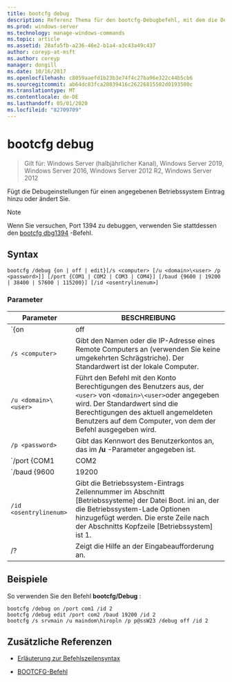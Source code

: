 ```yaml
---
title: bootcfg debug
description: Referenz Thema für den bootcfg-Debugbefehl, mit dem die Debugeinstellungen für einen angegebenen Betriebssystem Eintrag hinzugefügt oder geändert werden.
ms.prod: windows-server
ms.technology: manage-windows-commands
ms.topic: article
ms.assetid: 28afa5fb-a236-46e2-b1a4-a3c43a49c437
author: coreyp-at-msft
ms.author: coreyp
manager: dongill
ms.date: 10/16/2017
ms.openlocfilehash: c8059aaefd1b23b3e74f4c27ba96e322c44b5cb6
ms.sourcegitcommit: ab64dc83fca28039416c26226815502d0193500c
ms.translationtype: MT
ms.contentlocale: de-DE
ms.lasthandoff: 05/01/2020
ms.locfileid: "82709709"
---
```

# <a name="bootcfg-debug"></a>bootcfg debug

> Gilt für: Windows Server (halbjährlicher Kanal), Windows Server 2019, Windows Server 2016, Windows Server 2012 R2, Windows Server 2012

Fügt die Debugeinstellungen für einen angegebenen Betriebssystem Eintrag hinzu oder ändert Sie.

>[!NOTE]
> Wenn Sie versuchen, Port 1394 zu debuggen, verwenden Sie stattdessen den [bootcfg dbg1394](bootcfg-dbg1394.md) -Befehl.

## <a name="syntax"></a>Syntax

```
bootcfg /debug {on | off | edit}[/s <computer> [/u <domain>\<user> /p <password>]] [/port {COM1 | COM2 | COM3 | COM4}] [/baud {9600 | 19200 | 38400 | 57600 | 115200}] [/id <osentrylinenum>]
```

### <a name="parameters"></a>Parameter

| Parameter | BESCHREIBUNG |
| --------- | ----------- |
| `{on | off | edit}` | Gibt den Wert für das Port Debuggen an, einschließlich:<ul><li>**auf.** Aktiviert die Unterstützung für Remote Debugging durch Hinzufügen der/Debug `<osentrylinenum>`-Option zum angegebenen.</li><li>**abgeschrieben.** Deaktiviert die Unterstützung für Remote Debugging, indem die/Debug-Option <osentrylinenum>aus dem angegebenen entfernt wird.</li><li>**Bearbeiten.** Ermöglicht Änderungen an den Einstellungen für Port und Baudrate durch Ändern der Werte, die mit der/Debug <osentrylinenum>-Option für das angegebene verknüpft sind.</li></ul> |
| `/s <computer>` | Gibt den Namen oder die IP-Adresse eines Remote Computers an (verwenden Sie keine umgekehrten Schrägstriche). Der Standardwert ist der lokale Computer. |
| `/u <domain>\<user>`  | Führt den Befehl mit den Konto Berechtigungen des Benutzers aus, der `<user>` von `<domain>\<user>`oder angegeben wird. Der Standardwert sind die Berechtigungen des aktuell angemeldeten Benutzers auf dem Computer, von dem der Befehl ausgegeben wird. |
| `/p <password>` | Gibt das Kennwort des Benutzerkontos an, das im **/u** -Parameter angegeben ist. |
| `/port {COM1 | COM2 | COM3 | COM4}` |  Gibt den COM-Port an, der für das Debugging verwendet werden soll. Verwenden Sie diesen Parameter nicht, wenn das Debuggen deaktiviert ist. |
| `/baud {9600 | 19200 | 38400 | 57600 | 115200}` | Gibt die Baudrate an, die für das Debugging verwendet werden soll. Verwenden Sie diesen Parameter nicht, wenn das Debuggen deaktiviert ist. |
| `/id <osentrylinenum>` | Gibt die Betriebssystem-Eintrags Zeilennummer im Abschnitt [Betriebssysteme] der Datei Boot. ini an, der die Betriebssystem-Lade Optionen hinzugefügt werden. Die erste Zeile nach der Abschnitts Kopfzeile [Betriebssystem] ist 1. |
| /? | Zeigt die Hilfe an der Eingabeaufforderung an. |

## <a name="examples"></a>Beispiele

So verwenden Sie den Befehl **bootcfg/Debug** :

```
bootcfg /debug on /port com1 /id 2
bootcfg /debug edit /port com2 /baud 19200 /id 2
bootcfg /s srvmain /u maindom\hiropln /p p@ssW23 /debug off /id 2
```

## <a name="additional-references"></a>Zusätzliche Referenzen

- [Erläuterung zur Befehlszeilensyntax](command-line-syntax-key.md)

- [BOOTCFG-Befehl](bootcfg.md)
